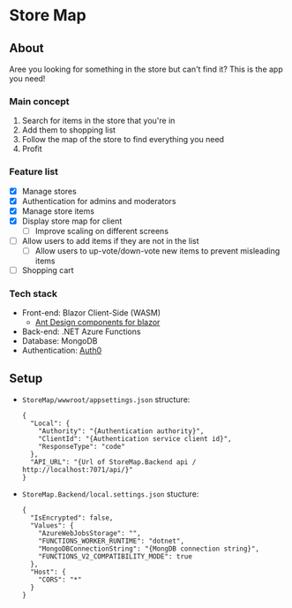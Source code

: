 # Store Map

## About
Aree you looking for something in the store but can't find it? This is the app you need!

### Main concept
1. Search for items in the store that you're in
1. Add them to shopping list
1. Follow the map of the store to find everything you need
1. Profit

### Feature list
- [x] Manage stores
- [x] Authentication for admins and moderators
- [x] Manage store items
- [x] Display store map for client
  - [ ] Improve scaling on different screens
- [ ] Allow users to add items if they are not in the list
  - [ ] Allow users to up-vote/down-vote new items to prevent misleading items
- [ ] Shopping cart

### Tech stack
- Front-end: Blazor Client-Side (WASM)
  - [Ant Design components for blazor](https://github.com/ant-design-blazor/ant-design-blazor)
- Back-end: .NET Azure Functions
- Database: MongoDB
- Authentication: [Auth0](https://auth0.com/)

## Setup

- `StoreMap/wwwroot/appsettings.json` structure:
  ```
  {
    "Local": {
      "Authority": "{Authentication authority}",
      "ClientId": "{Authentication service client id}",
      "ResponseType": "code"
    },
    "API_URL": "{Url of StoreMap.Backend api / http://localhost:7071/api/}"
  }
  ```
- `StoreMap.Backend/local.settings.json` stucture:
  ```
  {
    "IsEncrypted": false,
    "Values": {
      "AzureWebJobsStorage": "",
      "FUNCTIONS_WORKER_RUNTIME": "dotnet",
      "MongoDBConnectionString": "{MongDB connection string}",
      "FUNCTIONS_V2_COMPATIBILITY_MODE": true
    },
    "Host": {
      "CORS": "*"
    }
  }
  ```
